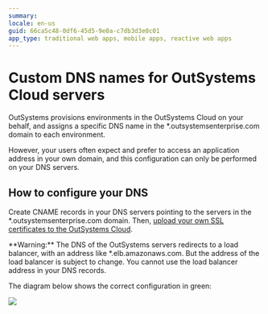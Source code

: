```yaml
---
summary:
locale: en-us
guid: 66ca5c48-0df6-45d5-9e0a-c7db3d3e0c01
app_type: traditional web apps, mobile apps, reactive web apps
---
```


# Custom DNS names for OutSystems Cloud servers

OutSystems provisions environments in the OutSystems Cloud on your behalf, and assigns a specific DNS name in the *.outsystemsenterprise.com domain to each environment. 

However, your users often expect and prefer to access an application address in your own domain, and this configuration can only be performed on your DNS servers.

## How to configure your DNS 

Create CNAME records in your DNS servers pointing to the servers in the *.outsystemsenterprise.com domain. Then, [upload your own SSL certificates to the OutSystems Cloud](https://success.outsystems.com/Support/Enterprise_Customers/Installation/Enable_Custom_SSL_Domain_In_OutSystems_PaaS).

<div class="warning" markdown="1">
**Warning:** The DNS of the OutSystems servers redirects to a load balancer, with an address like *.elb.amazonaws.com. But the address of the load balancer is subject to change. You cannot use the load balancer address in your DNS records.
</div>

The diagram below shows the correct configuration in green:

![ ](images/custom-dns-name-cloud_0.png)


